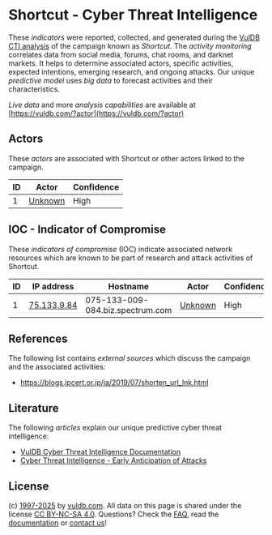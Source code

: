 # Shortcut - Cyber Threat Intelligence

These _indicators_ were reported, collected, and generated during the [VulDB CTI analysis](https://vuldb.com/?kb.cti) of the campaign known as _Shortcut_. The _activity monitoring_ correlates data from social media, forums, chat rooms, and darknet markets. It helps to determine associated actors, specific activities, expected intentions, emerging research, and ongoing attacks. Our unique _predictive model_ uses _big data_ to forecast activities and their characteristics.

_Live data_ and more _analysis capabilities_ are available at [https://vuldb.com/?actor](https://vuldb.com/?actor)

## Actors

These _actors_ are associated with Shortcut or other actors linked to the campaign.

ID | Actor | Confidence
-- | ----- | ----------
1 | [Unknown](https://vuldb.com/?actor.unknown) | High

## IOC - Indicator of Compromise

These _indicators of compromise_ (IOC) indicate associated network resources which are known to be part of research and attack activities of Shortcut.

ID | IP address | Hostname | Actor | Confidence
-- | ---------- | -------- | ----- | ----------
1 | [75.133.9.84](https://vuldb.com/?ip.75.133.9.84) | 075-133-009-084.biz.spectrum.com | [Unknown](https://vuldb.com/?actor.unknown) | High

## References

The following list contains _external sources_ which discuss the campaign and the associated activities:

* https://blogs.jpcert.or.jp/ja/2019/07/shorten_url_lnk.html

## Literature

The following _articles_ explain our unique predictive cyber threat intelligence:

* [VulDB Cyber Threat Intelligence Documentation](https://vuldb.com/?kb.cti)
* [Cyber Threat Intelligence - Early Anticipation of Attacks](https://www.scip.ch/en/?labs.20201022)

## License

(c) [1997-2025](https://vuldb.com/?kb.changelog) by [vuldb.com](https://vuldb.com/?kb.about). All data on this page is shared under the license [CC BY-NC-SA 4.0](https://creativecommons.org/licenses/by-nc-sa/4.0/). Questions? Check the [FAQ](https://vuldb.com/?kb.faq), read the [documentation](https://vuldb.com/?kb) or [contact us](https://vuldb.com/?contact)!
